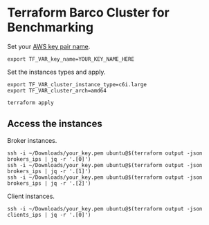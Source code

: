 # Terraform Barco Cluster for Benchmarking

Set your [AWS key pair name](https://docs.aws.amazon.com/AWSEC2/latest/UserGuide/create-key-pairs.html).

```shell
export TF_VAR_key_name=YOUR_KEY_NAME_HERE
```

Set the instances types and apply.

```shell
export TF_VAR_cluster_instance_type=c6i.large
export TF_VAR_cluster_arch=amd64

terraform apply
```

## Access the instances

Broker instances.

```shell
ssh -i ~/Downloads/your_key.pem ubuntu@$(terraform output -json brokers_ips | jq -r '.[0]')
ssh -i ~/Downloads/your_key.pem ubuntu@$(terraform output -json brokers_ips | jq -r '.[1]')
ssh -i ~/Downloads/your_key.pem ubuntu@$(terraform output -json brokers_ips | jq -r '.[2]')
```

Client instances.

```shell
ssh -i ~/Downloads/your_key.pem ubuntu@$(terraform output -json clients_ips | jq -r '.[0]')
```
